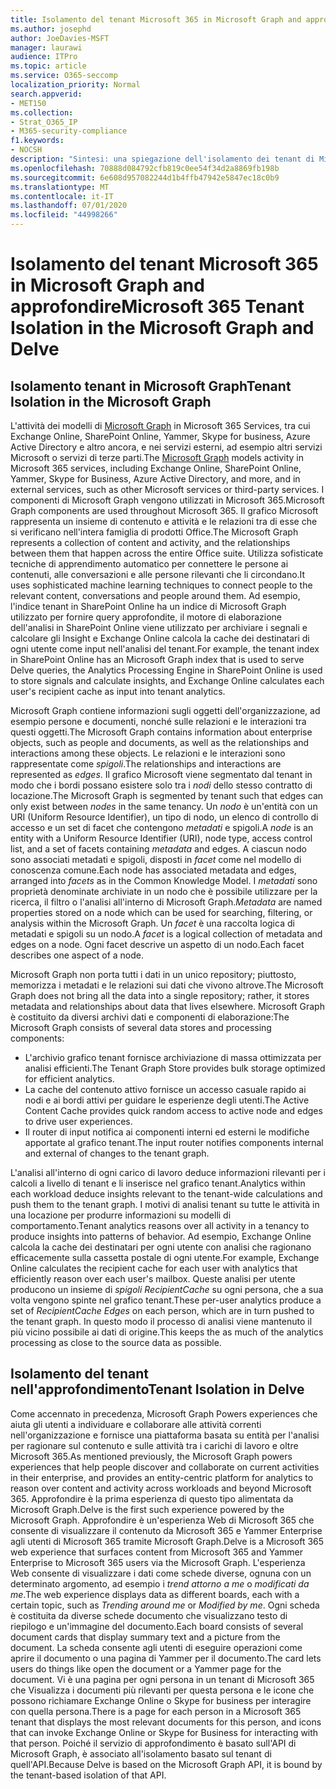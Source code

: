```yaml
---
title: Isolamento del tenant Microsoft 365 in Microsoft Graph and approfondire
ms.author: josephd
author: JoeDavies-MSFT
manager: laurawi
audience: ITPro
ms.topic: article
ms.service: O365-seccomp
localization_priority: Normal
search.appverid:
- MET150
ms.collection:
- Strat_O365_IP
- M365-security-compliance
f1.keywords:
- NOCSH
description: "Sintesi: una spiegazione dell'isolamento dei tenant di Microsoft 365 in Microsoft Graph e in approfondire."
ms.openlocfilehash: 70888d084792cfb819c0ee54f34d2a8869fb198b
ms.sourcegitcommit: 6e608d957082244d1b4ffb47942e5847ec18c0b9
ms.translationtype: MT
ms.contentlocale: it-IT
ms.lasthandoff: 07/01/2020
ms.locfileid: "44998266"
---
```

# <a name="microsoft-365-tenant-isolation-in-the-microsoft-graph-and-delve"></a><span data-ttu-id="a8578-103">Isolamento del tenant Microsoft 365 in Microsoft Graph and approfondire</span><span class="sxs-lookup"><span data-stu-id="a8578-103">Microsoft 365 Tenant Isolation in the Microsoft Graph and Delve</span></span>

## <a name="tenant-isolation-in-the-microsoft-graph"></a><span data-ttu-id="a8578-104">Isolamento tenant in Microsoft Graph</span><span class="sxs-lookup"><span data-stu-id="a8578-104">Tenant Isolation in the Microsoft Graph</span></span>

<span data-ttu-id="a8578-105">L'attività dei modelli di [Microsoft Graph](https://developer.microsoft.com/graph) in Microsoft 365 Services, tra cui Exchange Online, SharePoint Online, Yammer, Skype for business, Azure Active Directory e altro ancora, e nei servizi esterni, ad esempio altri servizi Microsoft o servizi di terze parti.</span><span class="sxs-lookup"><span data-stu-id="a8578-105">The [Microsoft Graph](https://developer.microsoft.com/graph) models activity in Microsoft 365 services, including Exchange Online, SharePoint Online, Yammer, Skype for Business, Azure Active Directory, and more, and in external services, such as other Microsoft services or third-party services.</span></span> <span data-ttu-id="a8578-106">I componenti di Microsoft Graph vengono utilizzati in Microsoft 365.</span><span class="sxs-lookup"><span data-stu-id="a8578-106">Microsoft Graph components are used throughout Microsoft 365.</span></span> <span data-ttu-id="a8578-107">Il grafico Microsoft rappresenta un insieme di contenuto e attività e le relazioni tra di esse che si verificano nell'intera famiglia di prodotti Office.</span><span class="sxs-lookup"><span data-stu-id="a8578-107">The Microsoft Graph represents a collection of content and activity, and the relationships between them that happen across the entire Office suite.</span></span> <span data-ttu-id="a8578-108">Utilizza sofisticate tecniche di apprendimento automatico per connettere le persone ai contenuti, alle conversazioni e alle persone rilevanti che li circondano.</span><span class="sxs-lookup"><span data-stu-id="a8578-108">It uses sophisticated machine learning techniques to connect people to the relevant content, conversations and people around them.</span></span> <span data-ttu-id="a8578-109">Ad esempio, l'indice tenant in SharePoint Online ha un indice di Microsoft Graph utilizzato per fornire query approfondite, il motore di elaborazione dell'analisi in SharePoint Online viene utilizzato per archiviare i segnali e calcolare gli Insight e Exchange Online calcola la cache dei destinatari di ogni utente come input nell'analisi del tenant.</span><span class="sxs-lookup"><span data-stu-id="a8578-109">For example, the tenant index in SharePoint Online has an Microsoft Graph index that is used to serve Delve queries, the Analytics Processing Engine in SharePoint Online is used to store signals and calculate insights, and Exchange Online calculates each user's recipient cache as input into tenant analytics.</span></span>

<span data-ttu-id="a8578-110">Microsoft Graph contiene informazioni sugli oggetti dell'organizzazione, ad esempio persone e documenti, nonché sulle relazioni e le interazioni tra questi oggetti.</span><span class="sxs-lookup"><span data-stu-id="a8578-110">The Microsoft Graph contains information about enterprise objects, such as people and documents, as well as the relationships and interactions among these objects.</span></span> <span data-ttu-id="a8578-111">Le relazioni e le interazioni sono rappresentate come *spigoli*.</span><span class="sxs-lookup"><span data-stu-id="a8578-111">The relationships and interactions are represented as *edges*.</span></span> <span data-ttu-id="a8578-112">Il grafico Microsoft viene segmentato dal tenant in modo che i bordi possano esistere solo tra i *nodi* dello stesso contratto di locazione.</span><span class="sxs-lookup"><span data-stu-id="a8578-112">The Microsoft Graph is segmented by tenant such that edges can only exist between *nodes* in the same tenancy.</span></span> <span data-ttu-id="a8578-113">Un *nodo* è un'entità con un URI (Uniform Resource Identifier), un tipo di nodo, un elenco di controllo di accesso e un set di facet che contengono *metadati* e spigoli.</span><span class="sxs-lookup"><span data-stu-id="a8578-113">A *node* is an entity with a Uniform Resource Identifier (URI), node type, access control list, and a set of facets containing *metadata* and edges.</span></span> <span data-ttu-id="a8578-114">A ciascun nodo sono associati metadati e spigoli, disposti in *facet* come nel modello di conoscenza comune.</span><span class="sxs-lookup"><span data-stu-id="a8578-114">Each node has associated metadata and edges, arranged into *facets* as in the Common Knowledge Model.</span></span> <span data-ttu-id="a8578-115">I *metadati* sono proprietà denominate archiviate in un nodo che è possibile utilizzare per la ricerca, il filtro o l'analisi all'interno di Microsoft Graph.</span><span class="sxs-lookup"><span data-stu-id="a8578-115">*Metadata* are named properties stored on a node which can be used for searching, filtering, or analysis within the Microsoft Graph.</span></span> <span data-ttu-id="a8578-116">Un *facet* è una raccolta logica di metadati e spigoli su un nodo.</span><span class="sxs-lookup"><span data-stu-id="a8578-116">A *facet* is a logical collection of metadata and edges on a node.</span></span> <span data-ttu-id="a8578-117">Ogni facet descrive un aspetto di un nodo.</span><span class="sxs-lookup"><span data-stu-id="a8578-117">Each facet describes one aspect of a node.</span></span> 

<span data-ttu-id="a8578-118">Microsoft Graph non porta tutti i dati in un unico repository; piuttosto, memorizza i metadati e le relazioni sui dati che vivono altrove.</span><span class="sxs-lookup"><span data-stu-id="a8578-118">The Microsoft Graph does not bring all the data into a single repository; rather, it stores metadata and relationships about data that lives elsewhere.</span></span> <span data-ttu-id="a8578-119">Microsoft Graph è costituito da diversi archivi dati e componenti di elaborazione:</span><span class="sxs-lookup"><span data-stu-id="a8578-119">The Microsoft Graph consists of several data stores and processing components:</span></span>

- <span data-ttu-id="a8578-120">L'archivio grafico tenant fornisce archiviazione di massa ottimizzata per analisi efficienti.</span><span class="sxs-lookup"><span data-stu-id="a8578-120">The Tenant Graph Store provides bulk storage optimized for efficient analytics.</span></span>
- <span data-ttu-id="a8578-121">La cache del contenuto attivo fornisce un accesso casuale rapido ai nodi e ai bordi attivi per guidare le esperienze degli utenti.</span><span class="sxs-lookup"><span data-stu-id="a8578-121">The Active Content Cache provides quick random access to active node and edges to drive user experiences.</span></span>
- <span data-ttu-id="a8578-122">Il router di input notifica ai componenti interni ed esterni le modifiche apportate al grafico tenant.</span><span class="sxs-lookup"><span data-stu-id="a8578-122">The input router notifies components internal and external of changes to the tenant graph.</span></span>

<span data-ttu-id="a8578-123">L'analisi all'interno di ogni carico di lavoro deduce informazioni rilevanti per i calcoli a livello di tenant e li inserisce nel grafico tenant.</span><span class="sxs-lookup"><span data-stu-id="a8578-123">Analytics within each workload deduce insights relevant to the tenant-wide calculations and push them to the tenant graph.</span></span> <span data-ttu-id="a8578-124">I motivi di analisi tenant su tutte le attività in una locazione per produrre informazioni su modelli di comportamento.</span><span class="sxs-lookup"><span data-stu-id="a8578-124">Tenant analytics reasons over all activity in a tenancy to produce insights into patterns of behavior.</span></span> <span data-ttu-id="a8578-125">Ad esempio, Exchange Online calcola la cache dei destinatari per ogni utente con analisi che ragionano efficacemente sulla cassetta postale di ogni utente.</span><span class="sxs-lookup"><span data-stu-id="a8578-125">For example, Exchange Online calculates the recipient cache for each user with analytics that efficiently reason over each user's mailbox.</span></span> <span data-ttu-id="a8578-126">Queste analisi per utente producono un insieme di *spigoli RecipientCache* su ogni persona, che a sua volta vengono spinte nel grafico tenant.</span><span class="sxs-lookup"><span data-stu-id="a8578-126">These per-user analytics produce a set of *RecipientCache Edges* on each person, which are in turn pushed to the tenant graph.</span></span> <span data-ttu-id="a8578-127">In questo modo il processo di analisi viene mantenuto il più vicino possibile ai dati di origine.</span><span class="sxs-lookup"><span data-stu-id="a8578-127">This keeps the as much of the analytics processing as close to the source data as possible.</span></span>

## <a name="tenant-isolation-in-delve"></a><span data-ttu-id="a8578-128">Isolamento del tenant nell'approfondimento</span><span class="sxs-lookup"><span data-stu-id="a8578-128">Tenant Isolation in Delve</span></span>

<span data-ttu-id="a8578-129">Come accennato in precedenza, Microsoft Graph Powers experiences che aiuta gli utenti a individuare e collaborare alle attività correnti nell'organizzazione e fornisce una piattaforma basata su entità per l'analisi per ragionare sul contenuto e sulle attività tra i carichi di lavoro e oltre Microsoft 365.</span><span class="sxs-lookup"><span data-stu-id="a8578-129">As mentioned previously, the Microsoft Graph powers experiences that help people discover and collaborate on current activities in their enterprise, and provides an entity-centric platform for analytics to reason over content and activity across workloads and beyond Microsoft 365.</span></span> <span data-ttu-id="a8578-130">Approfondire è la prima esperienza di questo tipo alimentata da Microsoft Graph.</span><span class="sxs-lookup"><span data-stu-id="a8578-130">Delve is the first such experience powered by the Microsoft Graph.</span></span>
<span data-ttu-id="a8578-131">Approfondire è un'esperienza Web di Microsoft 365 che consente di visualizzare il contenuto da Microsoft 365 e Yammer Enterprise agli utenti di Microsoft 365 tramite Microsoft Graph.</span><span class="sxs-lookup"><span data-stu-id="a8578-131">Delve is a Microsoft 365 web experience that surfaces content from Microsoft 365 and Yammer Enterprise to Microsoft 365 users via the Microsoft Graph.</span></span> <span data-ttu-id="a8578-132">L'esperienza Web consente di visualizzare i dati come schede diverse, ognuna con un determinato argomento, ad esempio i *trend attorno a me* o *modificati da me*.</span><span class="sxs-lookup"><span data-stu-id="a8578-132">The web experience displays data as different boards, each with a certain topic, such as *Trending around me* or *Modified by me*.</span></span> <span data-ttu-id="a8578-133">Ogni scheda è costituita da diverse schede documento che visualizzano testo di riepilogo e un'immagine del documento.</span><span class="sxs-lookup"><span data-stu-id="a8578-133">Each board consists of several document cards that display summary text and a picture from the document.</span></span> <span data-ttu-id="a8578-134">La scheda consente agli utenti di eseguire operazioni come aprire il documento o una pagina di Yammer per il documento.</span><span class="sxs-lookup"><span data-stu-id="a8578-134">The card lets users do things like open the document or a Yammer page for the document.</span></span> <span data-ttu-id="a8578-135">Vi è una pagina per ogni persona in un tenant di Microsoft 365 che Visualizza i documenti più rilevanti per questa persona e le icone che possono richiamare Exchange Online o Skype for business per interagire con quella persona.</span><span class="sxs-lookup"><span data-stu-id="a8578-135">There is a page for each person in a Microsoft 365 tenant that displays the most relevant documents for this person, and icons that can invoke Exchange Online or Skype for Business for interacting with that person.</span></span> <span data-ttu-id="a8578-136">Poiché il servizio di approfondimento è basato sull'API di Microsoft Graph, è associato all'isolamento basato sul tenant di quell'API.</span><span class="sxs-lookup"><span data-stu-id="a8578-136">Because Delve is based on the Microsoft Graph API, it is bound by the tenant-based isolation of that API.</span></span>